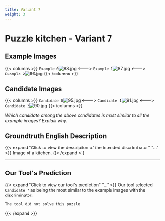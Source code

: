```yaml
---
title: Variant 7
weight: 3
---
```


# Puzzle kitchen - Variant 7

## Example Images
{{< columns >}}
`Example 0`![88.jpg](/natscene_data/images/88.jpg)
<--->
`Example 1`![87.jpg](/natscene_data/images/87.jpg)
<--->
`Example 2`![86.jpg](/natscene_data/images/86.jpg)
{{< /columns >}}

## Candidate Images
{{< columns >}}
`Candidate 0`![95.jpg](/natscene_data/images/95.jpg)
<--->
`Candidate 1`![91.jpg](/natscene_data/images/91.jpg)
<--->
`Candidate 2`![90.jpg](/natscene_data/images/90.jpg)
{{< /columns >}}

*Which candidate among the above candidates is most similar to all the example images? Explain why.*

## Groundtruth English Description

{{< expand "Click to view the description of the intended discriminator" "..." >}}
Image of a kitchen.
{{< /expand >}}

---



## Our Tool's Prediction

{{< expand "Click to view our tool's prediction" "..." >}}
Our tool selected `Candidate ?` as being the most similar to the example images with the discriminator:
```plaintext
The tool did not solve this puzzle
```
{{< /expand >}}
